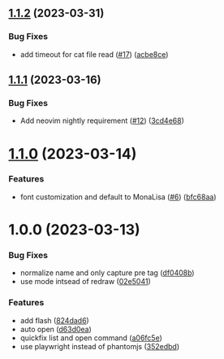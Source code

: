 ## [1.1.2](https://github.com/mikesmithgh/render.nvim/compare/v1.1.1...v1.1.2) (2023-03-31)


### Bug Fixes

* add timeout for cat file read ([#17](https://github.com/mikesmithgh/render.nvim/issues/17)) ([acbe8ce](https://github.com/mikesmithgh/render.nvim/commit/acbe8ce95e3682b353284ea1fe490b0a044329f1))

## [1.1.1](https://github.com/mikesmithgh/render.nvim/compare/v1.1.0...v1.1.1) (2023-03-16)


### Bug Fixes

* Add neovim nightly requirement ([#12](https://github.com/mikesmithgh/render.nvim/issues/12)) ([3cd4e68](https://github.com/mikesmithgh/render.nvim/commit/3cd4e68bfeaa2d61a301b0c7464f7f553f3c1b98))

# [1.1.0](https://github.com/mikesmithgh/render.nvim/compare/v1.0.0...v1.1.0) (2023-03-14)


### Features

* font customization and default to MonaLisa ([#6](https://github.com/mikesmithgh/render.nvim/issues/6)) ([bfc68aa](https://github.com/mikesmithgh/render.nvim/commit/bfc68aa27f78659ee9d1c71341ed2e4e69e5c93c))

# 1.0.0 (2023-03-13)


### Bug Fixes

* normalize name and only capture pre tag ([df0408b](https://github.com/mikesmithgh/render.nvim/commit/df0408b85fcb293a702c1918b6bfe9d628b74272))
* use mode intsead of redraw ([02e5041](https://github.com/mikesmithgh/render.nvim/commit/02e5041b0e967123f351b498a6a97742269893e6))


### Features

* add flash ([824dad6](https://github.com/mikesmithgh/render.nvim/commit/824dad6f17f2e46315d65591c214ac804afa6386))
* auto open ([d63d0ea](https://github.com/mikesmithgh/render.nvim/commit/d63d0ea8228346361ccde1a499607bf9337b6a0d))
* quickfix list and open command ([a06fc5e](https://github.com/mikesmithgh/render.nvim/commit/a06fc5e600464cabcc575751b5f4e287b7b42e65))
* use playwright instead of phantomjs ([352edbd](https://github.com/mikesmithgh/render.nvim/commit/352edbd08d162e9f5d9a4db5e5b374a825bbc561))
